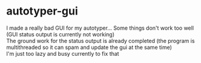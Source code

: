 # autotyper-gui
I made a really bad GUI for my autotyper... Some things don't work too well (GUI status output is currently not working)<br />
The ground work for the status output is already completed (the program is multithreaded so it can spam and update the gui at the same time)<br />
I'm just too lazy and busy currently to fix that
